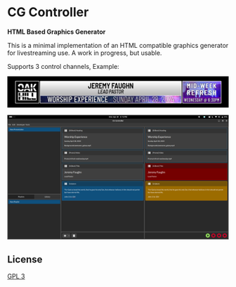 # CG Controller

**HTML Based Graphics Generator**

This is a minimal implementation of an HTML compatible graphics generator for livestreaming use. A work in progress, but usable.

Supports 3 control channels, Example:

![Example Output](https://raw.githubusercontent.com/dv-anomaly/cg-controller/main/sample-output.png)

![Screenshot](https://raw.githubusercontent.com/dv-anomaly/cg-controller/main/screenshot.png)

## License

[GPL 3](LICENSE.md)
